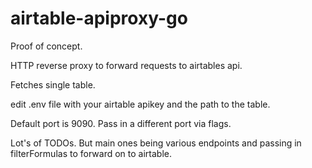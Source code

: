 # airtable-apiproxy-go

Proof of concept.  

HTTP reverse proxy to forward requests to airtables api.

Fetches single table.

edit .env file with your airtable apikey and the path to the table.  

Default port is 9090.  Pass in a different port via flags.

Lot's of TODOs.  But main ones being various endpoints and passing in filterFormulas to forward on to airtable.
